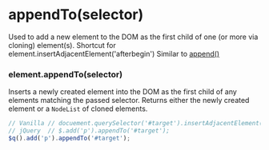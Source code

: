 # appendTo(selector)
Used to add a new element to the DOM as the first child of one (or more via cloning) element(s).
Shortcut for element.insertAdjacentElement('afterbegin')
Similar to [append()](./append.md)

### element.appendTo(selector)
Inserts a newly created element into the DOM as the first child of any elements matching the passed selector.
Returns either the newly created element or a `NodeList` of cloned elements.

```javascript
// Vanilla // docuement.querySelector('#target').insertAdjacentElement('afterbegin', document.createElement('p'));
// jQuery  // $.add('p').appendTo('#target');
$q().add('p').appendTo('#target');
```
